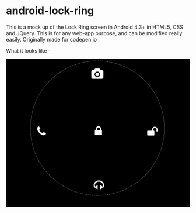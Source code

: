 # android-lock-ring
This is a mock up of the Lock Ring screen in Android 4.3+ in HTML5, CSS and JQuery. This is for any web-app purpose, and can be modified really easily. Originally made for codepen.io

What it looks like -

![Alt tag](https://github.com/abist/android-lock-ring/blob/master/android-lock-ring/example.png)

